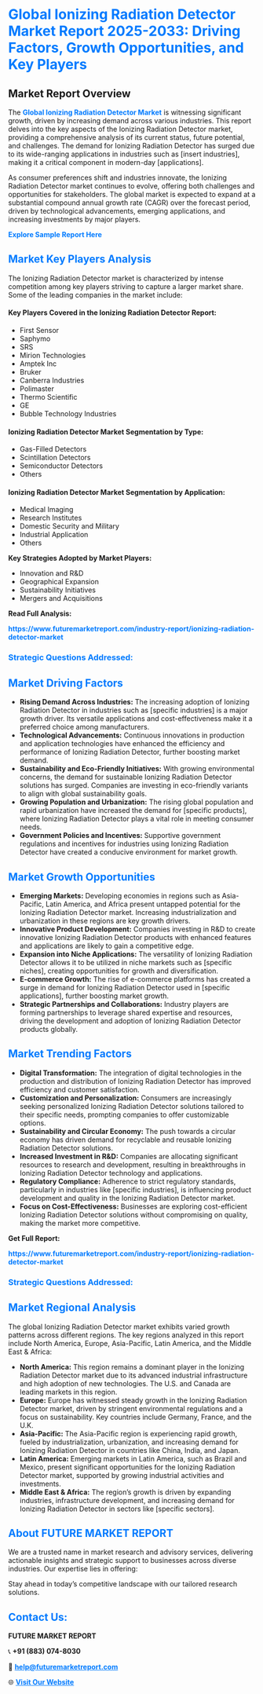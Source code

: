 <h1 style="color: #007BFF;">Global Ionizing Radiation Detector Market Report 2025-2033: Driving Factors, Growth Opportunities, and Key Players</h1>

<section id="overview">
<h2>Market Report Overview</h2>
<p>The <a href="https://www.futuremarketreport.com/industry-report/ionizing-radiation-detector-market" style="color: #007BFF; text-decoration: none;"><strong>Global Ionizing Radiation Detector Market</strong></a> is witnessing significant growth, driven by increasing demand across various industries. This report delves into the key aspects of the Ionizing Radiation Detector market, providing a comprehensive analysis of its current status, future potential, and challenges. The demand for Ionizing Radiation Detector has surged due to its wide-ranging applications in industries such as [insert industries], making it a critical component in modern-day [applications].</p>
<p>As consumer preferences shift and industries innovate, the Ionizing Radiation Detector market continues to evolve, offering both challenges and opportunities for stakeholders. The global market is expected to expand at a substantial compound annual growth rate (CAGR) over the forecast period, driven by technological advancements, emerging applications, and increasing investments by major players.</p>
</section>

<section id="overview">
<p><a href="https://www.futuremarketreport.com/request-sample/reportId=58246" style="color: #007BFF; text-decoration: none;"><strong>Explore Sample Report Here</strong></a></p>
</section>

<section id="key-players">
<h2 style="color: #007BFF;">Market Key Players Analysis</h2>
<p>The Ionizing Radiation Detector market is characterized by intense competition among key players striving to capture a larger market share. Some of the leading companies in the market include:</p>
<h4>Key Players Covered in the Ionizing Radiation Detector Report:</h4>
<ul><li>First Sensor</li><li>Saphymo</li><li>SRS</li><li>Mirion Technologies</li><li>Amptek Inc</li><li>Bruker</li><li>Canberra Industries</li><li>Polimaster</li><li>Thermo Scientific</li><li>GE</li><li>Bubble Technology Industries</li></ul>
<h4>Ionizing Radiation Detector Market Segmentation by Type:</h4>
<ul><li>Gas-Filled Detectors</li><li>Scintillation Detectors</li><li>Semiconductor Detectors</li><li>Others</li></ul>

<h4>Ionizing Radiation Detector Market Segmentation by Application:</h4>
<ul><li>Medical Imaging</li><li>Research Institutes</li><li>Domestic Security and Military</li><li>Industrial Application</li><li>Others</li></ul>
<p><strong>Key Strategies Adopted by Market Players:</strong></p>
<ul>
<li>Innovation and R&D</li>
<li>Geographical Expansion</li>
<li>Sustainability Initiatives</li>
<li>Mergers and Acquisitions</li>
</ul>
</section>

<section>
<p><strong>Read Full Analysis: </strong></p><a href="https://www.futuremarketreport.com/industry-report/ionizing-radiation-detector-market" style="color: #007BFF; text-decoration: none;"><strong>https://www.futuremarketreport.com/industry-report/ionizing-radiation-detector-market</strong></a>
<h3 style="color: #007BFF;">Strategic Questions Addressed:</h3>
</section>

<section id="driving-factors">
<h2 style="color: #007BFF;">Market Driving Factors</h2>
<ul>
<li><strong>Rising Demand Across Industries:</strong> The increasing adoption of Ionizing Radiation Detector in industries such as [specific industries] is a major growth driver. Its versatile applications and cost-effectiveness make it a preferred choice among manufacturers.</li>
<li><strong>Technological Advancements:</strong> Continuous innovations in production and application technologies have enhanced the efficiency and performance of Ionizing Radiation Detector, further boosting market demand.</li>
<li><strong>Sustainability and Eco-Friendly Initiatives:</strong> With growing environmental concerns, the demand for sustainable Ionizing Radiation Detector solutions has surged. Companies are investing in eco-friendly variants to align with global sustainability goals.</li>
<li><strong>Growing Population and Urbanization:</strong> The rising global population and rapid urbanization have increased the demand for [specific products], where Ionizing Radiation Detector plays a vital role in meeting consumer needs.</li>
<li><strong>Government Policies and Incentives:</strong> Supportive government regulations and incentives for industries using Ionizing Radiation Detector have created a conducive environment for market growth.</li>
</ul>
</section>

<section id="growth-opportunities">
<h2 style="color: #007BFF;">Market Growth Opportunities</h2>
<ul>
<li><strong>Emerging Markets:</strong> Developing economies in regions such as Asia-Pacific, Latin America, and Africa present untapped potential for the Ionizing Radiation Detector market. Increasing industrialization and urbanization in these regions are key growth drivers.</li>
<li><strong>Innovative Product Development:</strong> Companies investing in R&D to create innovative Ionizing Radiation Detector products with enhanced features and applications are likely to gain a competitive edge.</li>
<li><strong>Expansion into Niche Applications:</strong> The versatility of Ionizing Radiation Detector allows it to be utilized in niche markets such as [specific niches], creating opportunities for growth and diversification.</li>
<li><strong>E-commerce Growth:</strong> The rise of e-commerce platforms has created a surge in demand for Ionizing Radiation Detector used in [specific applications], further boosting market growth.</li>
<li><strong>Strategic Partnerships and Collaborations:</strong> Industry players are forming partnerships to leverage shared expertise and resources, driving the development and adoption of Ionizing Radiation Detector products globally.</li>
</ul>
</section>

<section id="trending-factors">
<h2 style="color: #007BFF;">Market Trending Factors</h2>
<ul>
<li><strong>Digital Transformation:</strong> The integration of digital technologies in the production and distribution of Ionizing Radiation Detector has improved efficiency and customer satisfaction.</li>
<li><strong>Customization and Personalization:</strong> Consumers are increasingly seeking personalized Ionizing Radiation Detector solutions tailored to their specific needs, prompting companies to offer customizable options.</li>
<li><strong>Sustainability and Circular Economy:</strong> The push towards a circular economy has driven demand for recyclable and reusable Ionizing Radiation Detector solutions.</li>
<li><strong>Increased Investment in R&D:</strong> Companies are allocating significant resources to research and development, resulting in breakthroughs in Ionizing Radiation Detector technology and applications.</li>
<li><strong>Regulatory Compliance:</strong> Adherence to strict regulatory standards, particularly in industries like [specific industries], is influencing product development and quality in the Ionizing Radiation Detector market.</li>
<li><strong>Focus on Cost-Effectiveness:</strong> Businesses are exploring cost-efficient Ionizing Radiation Detector solutions without compromising on quality, making the market more competitive.</li>
</ul>
</section>

<section>
<p><strong>Get Full Report: </strong></p><a href="https://www.futuremarketreport.com/industry-report/ionizing-radiation-detector-market" style="color: #007BFF; text-decoration: none;"><strong>https://www.futuremarketreport.com/industry-report/ionizing-radiation-detector-market</strong></a>
<h3 style="color: #007BFF;">Strategic Questions Addressed:</h3>
</section>


<section id="regional-analysis">
<h2 style="color: #007BFF;">Market Regional Analysis</h2>
<p>The global Ionizing Radiation Detector market exhibits varied growth patterns across different regions. The key regions analyzed in this report include North America, Europe, Asia-Pacific, Latin America, and the Middle East & Africa:</p>
<ul>
<li><strong>North America:</strong> This region remains a dominant player in the Ionizing Radiation Detector market due to its advanced industrial infrastructure and high adoption of new technologies. The U.S. and Canada are leading markets in this region.</li>
<li><strong>Europe:</strong> Europe has witnessed steady growth in the Ionizing Radiation Detector market, driven by stringent environmental regulations and a focus on sustainability. Key countries include Germany, France, and the U.K.</li>
<li><strong>Asia-Pacific:</strong> The Asia-Pacific region is experiencing rapid growth, fueled by industrialization, urbanization, and increasing demand for Ionizing Radiation Detector in countries like China, India, and Japan.</li>
<li><strong>Latin America:</strong> Emerging markets in Latin America, such as Brazil and Mexico, present significant opportunities for the Ionizing Radiation Detector market, supported by growing industrial activities and investments.</li>
<li><strong>Middle East & Africa:</strong> The region’s growth is driven by expanding industries, infrastructure development, and increasing demand for Ionizing Radiation Detector in sectors like [specific sectors].</li>
</ul>
</section>

<footer>
<h2 style="color: #007BFF;">About FUTURE MARKET REPORT</h2>
<p>We are a trusted name in market research and advisory services, delivering actionable insights and strategic support to businesses across diverse industries. Our expertise lies in offering:</p>

<p>Stay ahead in today’s competitive landscape with our tailored research solutions.</p>

<h2 style="color: #007BFF;">Contact Us:</h2>
<p><strong>FUTURE MARKET REPORT</strong></p>
<p>📞 <strong>+91 (883) 074-8030</strong></p>
<p>📧 <strong><a href="mailto:help@futuremarketreport.com" style="color: #007BFF;">help@futuremarketreport.com</a></strong></p>
<p>🌐 <strong><a href="https://www.futuremarketreport.com/" style="color: #007BFF;">Visit Our Website</a></strong></p>
</footer>